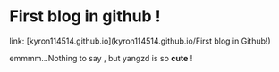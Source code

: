 # First blog in github !

link: [kyron114514.github.io](kyron114514.github.io/First blog in Github!)

emmmm...Nothing to say , but yangzd is so **cute** !
